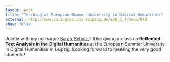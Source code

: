 ```yaml
---
layout: post
title: "Teaching at European Summer University in Digital Humanities"
external: http://www.culingtec.uni-leipzig.de/ESU_C_T/node/940
show: false
---
```


Jointly with my colleague [Sarah Schulz](https://sarschu.github.io), I'll be giving a class on **Reflected Text Analysis in the Digital Humanities** at the European Summer University in Digital Humanities in Leipzig. Looking forward to meeting the very good students!